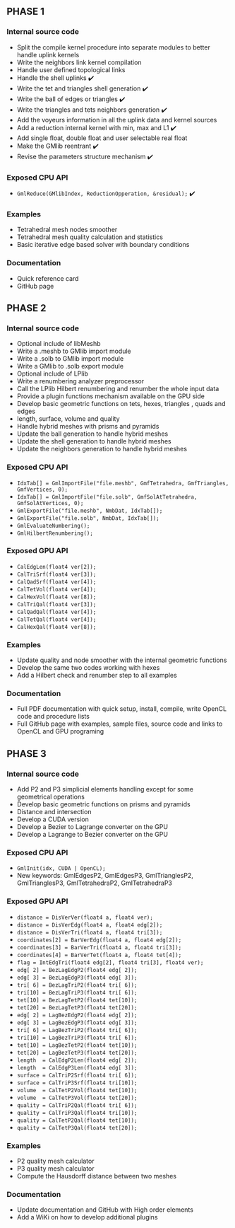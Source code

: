 
## PHASE 1

### Internal source code

- Split the compile kernel procedure into separate modules to better handle uplink kernels
- Write the neighbors link kernel compilation
- Handle user defined topological links
- Handle the shell uplinks :heavy_check_mark:
- Write the tet and triangles shell generation :heavy_check_mark:
- Write the ball of edges or triangles :heavy_check_mark:
- Write the triangles and tets neighbors generation :heavy_check_mark:
- Add the voyeurs information in all the uplink data and kernel sources
- Add a reduction internal kernel with min, max and L1 :heavy_check_mark:
- Add single float, double float and user selectable real float
- Make the GMlib reentrant :heavy_check_mark:
- Revise the parameters structure mechanism :heavy_check_mark:

### Exposed CPU API

- `GmlReduce(GMlibIndex, ReductionOpperation, &residual);` :heavy_check_mark:

### Examples

- Tetrahedral mesh nodes smoother
- Tetrahedral mesh quality calculation and statistics
- Basic iterative edge based solver with boundary conditions

### Documentation

- Quick reference card
- GitHub page

## PHASE 2

### Internal source code

- Optional include of libMeshb
- Write a .meshb to GMlib import module
- Write a .solb to GMlib import module
- Write a GMlib to .solb export module
- Optional include of LPlib
- Write a renumbering analyzer preprocessor
- Call the LPlib Hilbert renumbering and renumber the whole input data
- Provide a plugin functions mechanism available on the GPU side
- Develop basic geometric functions on tets, hexes, triangles , quads and edges
- length, surface, volume and quality
- Handle hybrid meshes with prisms and pyramids
- Update the ball generation to handle hybrid meshes
- Update the shell generation to handle hybrid meshes
- Update the neighbors generation to handle hybrid meshes

### Exposed CPU API

- `IdxTab[] = GmlImportFile("file.meshb", GmfTetrahedra, GmfTriangles, GmfVertices, 0);`
- `IdxTab[] = GmlImportFile("file.solb", GmfSolAtTetrahedra, GmfSolAtVertices, 0);`
- `GmlExportFile("file.meshb", NmbDat, IdxTab[]);`
- `GmlExportFile("file.solb", NmbDat, IdxTab[]);`
- `GmlEvaluateNumbering();`
- `GmlHilbertRenumbering();`

### Exposed GPU API

- `CalEdgLen(float4 ver[2]);`
- `CalTriSrf(float4 ver[3]);`
- `CalQadSrf(float4 ver[4]);`
- `CalTetVol(float4 ver[4]);`
- `CalHexVol(float4 ver[8]);`
- `CalTriQal(float4 ver[3]);`
- `CalQadQal(float4 ver[4]);`
- `CalTetQal(float4 ver[4]);`
- `CalHexQal(float4 ver[8]);`

### Examples

- Update quality and node smoother with the internal geometric functions
- Develop the same two codes working with hexes
- Add a Hilbert check and renumber step to all examples

### Documentation

- Full PDF documentation with quick setup, install, compile, write OpenCL code and procedure lists
- Full GitHub page with examples, sample files, source code and links to OpenCL and GPU programing

## PHASE 3

### Internal source code

- Add P2 and P3 simplicial elements handling except for some geometrical operations
- Develop basic geometric functions on prisms and pyramids
- Distance and intersection
- Develop a CUDA version
- Develop a Bezier to Lagrange converter on the GPU
- Develop a Lagrange to Bezier converter on the GPU

### Exposed CPU API

- `GmlInit(idx, CUDA | OpenCL);`
- New keywords: GmlEdgesP2, GmlEdgesP3, GmlTrianglesP2, GmlTrianglesP3, GmlTetrahedraP2, GmlTetrahedraP3

### Exposed GPU API

- `distance = DisVerVer(float4 a, float4 ver);`
- `distance = DisVerEdg(float4 a, float4 edg[2]);`
- `distance = DisVerTri(float4 a, float4 tri[3]);`
- `coordinates[2] = BarVerEdg(float4 a, float4 edg[2]);`
- `coordinates[3] = BarVerTri(float4 a, float4 tri[3]);`
- `coordinates[4] = BarVerTet(float4 a, float4 tet[4]);`
- `flag = IntEdgTri(float4 edg[2], float4 tri[3], float4 ver);`
- `edg[ 2] = BezLagEdgP2(float4 edg[ 2]);`
- `edg[ 3] = BezLagEdgP3(float4 edg[ 3]);`
- `tri[ 6] = BezLagTriP2(float4 tri[ 6]);`
- `tri[10] = BezLagTriP3(float4 tri[ 6]);`
- `tet[10] = BezLagTetP2(float4 tet[10]);`
- `tet[20] = BezLagTetP3(float4 tet[20]);`
- `edg[ 2] = LagBezEdgP2(float4 edg[ 2]);`
- `edg[ 3] = LagBezEdgP3(float4 edg[ 3]);`
- `tri[ 6] = LagBezTriP2(float4 tri[ 6]);`
- `tri[10] = LagBezTriP3(float4 tri[ 6]);`
- `tet[10] = LagBezTetP2(float4 tet[10]);`
- `tet[20] = LagBezTetP3(float4 tet[20]);`
- `length  = CalEdgP2Len(float4 edg[ 2]);`
- `length  = CalEdgP3Len(float4 edg[ 3]);`
- `surface = CalTriP2Srf(float4 tri[ 6]);`
- `surface = CalTriP3Srf(float4 tri[10]);`
- `volume  = CalTetP2Vol(float4 tet[10]);`
- `volume  = CalTetP3Vol(float4 tet[20]);`
- `quality = CalTriP2Qal(float4 tri[ 6]);`
- `quality = CalTriP3Qal(float4 tri[10]);`
- `quality = CalTetP2Qal(float4 tet[10]);`
- `quality = CalTetP3Qal(float4 tet[20]);`

### Examples

- P2 quality mesh calculator
- P3 quality mesh calculator
- Compute the Hausdorff distance between two meshes

### Documentation

- Update documentation and GitHub with High order elements
- Add a WiKi on how to develop additional plugins
